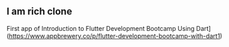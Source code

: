 ## I am rich clone
First app of Introduction to Flutter Development Bootcamp Using Dart](https://www.appbrewery.co/p/flutter-development-bootcamp-with-dart1)

